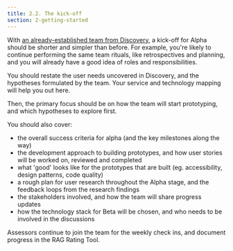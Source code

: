 ```yaml
---
title: 2.2. The kick-off
section: 2-getting-started
---
```


With [an already-established team from Discovery](2-1-the-team.html), a kick-off for Alpha should be shorter and simpler than before. For example, you're likely to continue performing the same team rituals, like retrospectives and planning, and you will already have a good idea of roles and responsibilities.

You should restate the user needs uncovered in Discovery, and the hypotheses formulated by the team. Your service and technology mapping will help you out here.

Then, the primary focus should be on how the team will start prototyping, and which hypotheses to explore first.

You should also cover:

- the overall success criteria for alpha (and the key milestones along the way)
- the development approach to building prototypes, and how user stories will be worked on, reviewed and completed
- what 'good' looks like for the prototypes that are built (eg. accessibility, design patterns, code quality)
- a rough plan for user research throughout the Alpha stage, and the feedback loops from the research findings
- the stakeholders involved, and how the team will share progress updates
- how the technology stack for Beta will be chosen, and who needs to be involved in the discussions

Assessors continue to join the team for the weekly check ins, and document progress in the RAG Rating Tool.
